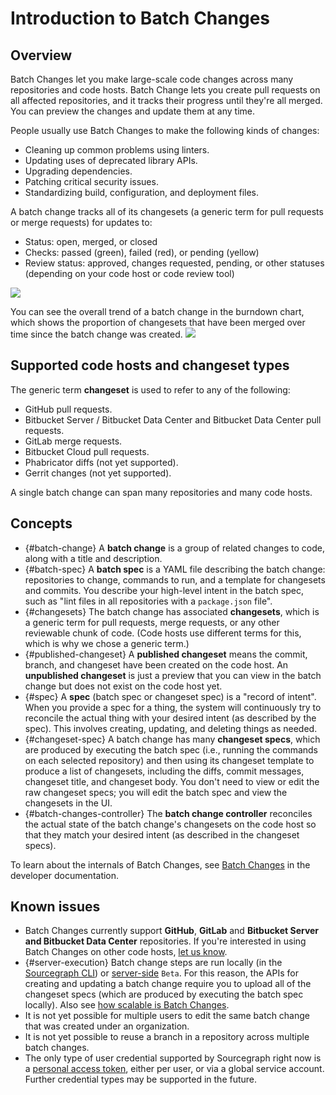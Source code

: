 # Introduction to Batch Changes

## Overview

Batch Changes let you make large-scale code changes across many repositories and code hosts. Batch Change lets you create pull requests on all affected repositories, and it tracks their progress until they're all merged. You can preview the changes and update them at any time.

People usually use Batch Changes to make the following kinds of changes:

- Cleaning up common problems using linters.
- Updating uses of deprecated library APIs.
- Upgrading dependencies.
- Patching critical security issues.
- Standardizing build, configuration, and deployment files.

A batch change tracks all of its changesets (a generic term for pull requests or merge requests) for updates to:

- Status: open, merged, or closed
- Checks: passed (green), failed (red), or pending (yellow)
- Review status: approved, changes requested, pending, or other statuses (depending on your code host or code review tool)

<img src="https://sourcegraphstatic.com/docs/images/batch_changes/batch_tracking_sourcegraph_prs.png" class="screenshot">

You can see the overall trend of a batch change in the burndown chart, which shows the proportion of changesets that have been merged over time since the batch change was created.
<img src="https://sourcegraphstatic.com/docs/images/batch_changes/batch_tracking_sourcegraph_prs_burndown.png" class="screenshot">

## Supported code hosts and changeset types

The generic term **changeset** is used to refer to any of the following:

- GitHub pull requests.
- Bitbucket Server / Bitbucket Data Center and Bitbucket Data Center pull requests.
- GitLab merge requests.
- Bitbucket Cloud pull requests.
- Phabricator diffs (not yet supported).
- Gerrit changes (not yet supported).

A single batch change can span many repositories and many code hosts.

## Concepts

- {#batch-change} A **batch change** is a group of related changes to code, along with a title and description.
- {#batch-spec} A **batch spec** is a YAML file describing the batch change: repositories to change, commands to run, and a template for changesets and commits. You describe your high-level intent in the batch spec, such as "lint files in all repositories with a `package.json` file".
- {#changesets} The batch change has associated **changesets**, which is a generic term for pull requests, merge requests, or any other reviewable chunk of code. (Code hosts use different terms for this, which is why we chose a generic term.)
- {#published-changeset} A **published changeset** means the commit, branch, and changeset have been created on the code host. An **unpublished changeset** is just a preview that you can view in the batch change but does not exist on the code host yet.
- {#spec} A **spec** (batch spec or changeset spec) is a "record of intent". When you provide a spec for a thing, the system will continuously try to reconcile the actual thing with your desired intent (as described by the spec). This involves creating, updating, and deleting things as needed.
- {#changeset-spec} A batch change has many **changeset specs**, which are produced by executing the batch spec (i.e., running the commands on each selected repository) and then using its changeset template to produce a list of changesets, including the diffs, commit messages, changeset title, and changeset body. You don't need to view or edit the raw changeset specs; you will edit the batch spec and view the changesets in the UI.
- {#batch-changes-controller} The **batch change controller** reconciles the actual state of the batch change's changesets on the code host so that they match your desired intent (as described in the changeset specs).

To learn about the internals of Batch Changes, see [Batch Changes](../../../dev/background-information/batch_changes/index.md) in the developer documentation.

## Known issues

- Batch Changes currently support **GitHub**, **GitLab** and **Bitbucket Server and Bitbucket Data Center** repositories. If you're interested in using Batch Changes on other code hosts, [let us know](https://about.sourcegraph.com/contact).
- {#server-execution} Batch change steps are run locally (in the [Sourcegraph CLI](https://github.com/sourcegraph/src-cli)) or [server-side](https://docs.sourcegraph.com/batch_changes/explanations/server_side) `Beta`. For this reason, the APIs for creating and updating a batch change require you to upload all of the changeset specs (which are produced by executing the batch spec locally). Also see [how scalable is Batch Changes](../references/faq.md#how-scalable-is-batch-changes-how-many-changesets-can-i-create).
- It is not yet possible for multiple users to edit the same batch change that was created under an organization.
- It is not yet possible to reuse a branch in a repository across multiple batch changes.
- The only type of user credential supported by Sourcegraph right now is a [personal access token](../how-tos/configuring_credentials.md), either per user, or via a global service account. Further credential types may be supported in the future.
